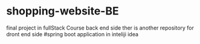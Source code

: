 # shopping-website-BE
final project in fullStack Course 
back end side ther is another repository for dront end side
#spring boot application in inteliji idea
